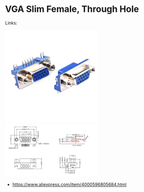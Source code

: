 # VGA Slim Female, Through Hole

Links:

<img src="./VGA1.jpg" width="300px" />
<img src="./VGA2.png" width="300px" />

- https://www.aliexpress.com/item/4000596805684.html
